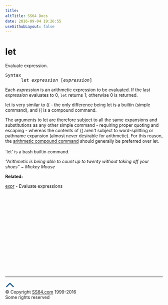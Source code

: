 ```yaml
---
title:
altTitle: SS64 Docs
date: 2016-09-04 19:26:55
useGithubLayout: false
---
```

<!-- #BeginLibraryItem "/Library/head_osx.lbi" --><!-- #EndLibraryItem --><h1>let</h1> 
<p> Evaluate expression.</p>
<pre>Syntax
      let <var>expression</var> [<var>expression</var>]</pre>
<p> Each <var>expression</var> is an arithmetic expression to be evaluated. If the last <var>expression</var> evaluates to 0, <code>let</code> returns 1; otherwise 0 is returned.</p>
<p>let is very similar to <span class="code">((</span> - the only difference being let is a builtin (simple command), and (( is a compound command. </p>
<p>The arguments to let are therefore subject to all the same expansions and substitutions as any other simple command - requiring proper quoting and escaping - whereas the contents of <span class="code">((</span> aren't subject to word-splitting or pathname expansion (almost never desirable for arithmetic).  For this reason, the <a href="syntax-brackets.html#arithmetic">arithmetic compound command</a> should generally be preferred over let. <br>
<br>
`let' is a bash builtin command.</p>
<p class="quote"><i>"Arithmetic is being able to count up to twenty without taking off your shoes" ~ Mickey Mouse</i></p>
<p><b>Related:</b></p>
<p>
  <a href="expr.html">expr</a> - Evaluate expressions</p><!-- #BeginLibraryItem "/Library/foot_osx.lbi" --><p><script async="" src="//pagead2.googlesyndication.com/pagead/js/adsbygoogle.js"></script>
<!-- OSX300 -->
<ins class="adsbygoogle" style="display:inline-block;width:300px;height:250px" data-ad-client="ca-pub-6140977852749469" data-ad-slot="1823340303"></ins>
<script>
(adsbygoogle = window.adsbygoogle || []).push({});
</script></p>
<hr>
<div id="bl" class="footer"><a href="#"><img src="../images/top.png" width="30" height="22" alt="Back to the Top"></a></div>
<div id="br" class="footer, tagline">© Copyright <a href="http://ss64.com/">SS64.com</a> 1999-2016<br>
Some rights reserved</div><!-- #EndLibraryItem -->
